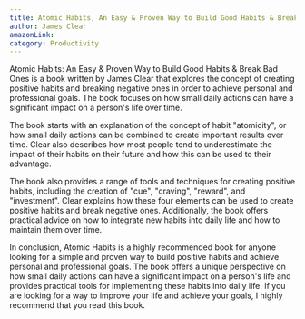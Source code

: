 ```yaml
---
title: Atomic Habits, An Easy & Proven Way to Build Good Habits & Break Bad Ones
author: James Clear
amazonLink:
category: Productivity
---
```


Atomic Habits: An Easy & Proven Way to Build Good Habits & Break Bad Ones is a book written by James Clear that explores the concept of creating positive habits and breaking negative ones in order to achieve personal and professional goals. The book focuses on how small daily actions can have a significant impact on a person's life over time.

The book starts with an explanation of the concept of habit "atomicity", or how small daily actions can be combined to create important results over time. Clear also describes how most people tend to underestimate the impact of their habits on their future and how this can be used to their advantage.

The book also provides a range of tools and techniques for creating positive habits, including the creation of "cue", "craving", "reward", and "investment". Clear explains how these four elements can be used to create positive habits and break negative ones. Additionally, the book offers practical advice on how to integrate new habits into daily life and how to maintain them over time.

In conclusion, Atomic Habits is a highly recommended book for anyone looking for a simple and proven way to build positive habits and achieve personal and professional goals. The book offers a unique perspective on how small daily actions can have a significant impact on a person's life and provides practical tools for implementing these habits into daily life. If you are looking for a way to improve your life and achieve your goals, I highly recommend that you read this book.
